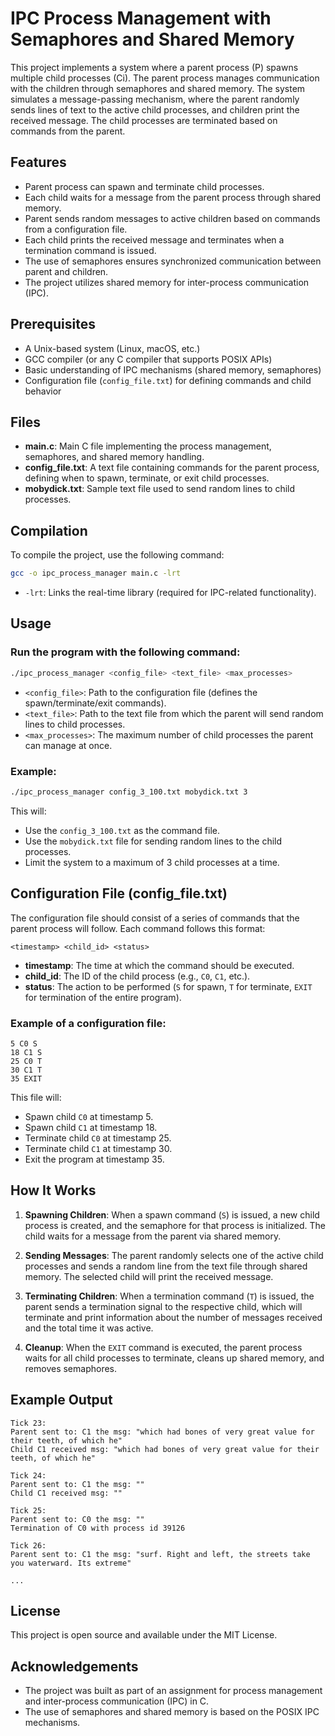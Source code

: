 
# IPC Process Management with Semaphores and Shared Memory

This project implements a system where a parent process (P) spawns multiple child processes (Ci). The parent process manages communication with the children through semaphores and shared memory. The system simulates a message-passing mechanism, where the parent randomly sends lines of text to the active child processes, and children print the received message. The child processes are terminated based on commands from the parent.

## Features

- Parent process can spawn and terminate child processes.
- Each child waits for a message from the parent process through shared memory.
- Parent sends random messages to active children based on commands from a configuration file.
- Each child prints the received message and terminates when a termination command is issued.
- The use of semaphores ensures synchronized communication between parent and children.
- The project utilizes shared memory for inter-process communication (IPC).

## Prerequisites

- A Unix-based system (Linux, macOS, etc.)
- GCC compiler (or any C compiler that supports POSIX APIs)
- Basic understanding of IPC mechanisms (shared memory, semaphores)
- Configuration file (`config_file.txt`) for defining commands and child behavior

## Files

- **main.c**: Main C file implementing the process management, semaphores, and shared memory handling.
- **config_file.txt**: A text file containing commands for the parent process, defining when to spawn, terminate, or exit child processes.
- **mobydick.txt**: Sample text file used to send random lines to child processes.

## Compilation

To compile the project, use the following command:

```bash
gcc -o ipc_process_manager main.c -lrt
```

- `-lrt`: Links the real-time library (required for IPC-related functionality).

## Usage

### Run the program with the following command:

```bash
./ipc_process_manager <config_file> <text_file> <max_processes>
```

- `<config_file>`: Path to the configuration file (defines the spawn/terminate/exit commands).
- `<text_file>`: Path to the text file from which the parent will send random lines to child processes.
- `<max_processes>`: The maximum number of child processes the parent can manage at once.

### Example:

```bash
./ipc_process_manager config_3_100.txt mobydick.txt 3
```

This will:
- Use the `config_3_100.txt` as the command file.
- Use the `mobydick.txt` file for sending random lines to the child processes.
- Limit the system to a maximum of 3 child processes at a time.

## Configuration File (config_file.txt)

The configuration file should consist of a series of commands that the parent process will follow. Each command follows this format:

```
<timestamp> <child_id> <status>
```

- **timestamp**: The time at which the command should be executed.
- **child_id**: The ID of the child process (e.g., `C0`, `C1`, etc.).
- **status**: The action to be performed (`S` for spawn, `T` for terminate, `EXIT` for termination of the entire program).

### Example of a configuration file:

```
5 C0 S
18 C1 S
25 C0 T
30 C1 T
35 EXIT
```

This file will:
- Spawn child `C0` at timestamp 5.
- Spawn child `C1` at timestamp 18.
- Terminate child `C0` at timestamp 25.
- Terminate child `C1` at timestamp 30.
- Exit the program at timestamp 35.

## How It Works

1. **Spawning Children**: When a spawn command (`S`) is issued, a new child process is created, and the semaphore for that process is initialized. The child waits for a message from the parent via shared memory.

2. **Sending Messages**: The parent randomly selects one of the active child processes and sends a random line from the text file through shared memory. The selected child will print the received message.

3. **Terminating Children**: When a termination command (`T`) is issued, the parent sends a termination signal to the respective child, which will terminate and print information about the number of messages received and the total time it was active.

4. **Cleanup**: When the `EXIT` command is executed, the parent process waits for all child processes to terminate, cleans up shared memory, and removes semaphores.

## Example Output

```
Tick 23:
Parent sent to: C1 the msg: "which had bones of very great value for their teeth, of which he"
Child C1 received msg: "which had bones of very great value for their teeth, of which he"

Tick 24:
Parent sent to: C1 the msg: ""
Child C1 received msg: ""

Tick 25:
Parent sent to: C0 the msg: ""
Termination of C0 with process id 39126

Tick 26:
Parent sent to: C1 the msg: "surf. Right and left, the streets take you waterward. Its extreme"

...
```

## License

This project is open source and available under the MIT License.

## Acknowledgements

- The project was built as part of an assignment for process management and inter-process communication (IPC) in C.
- The use of semaphores and shared memory is based on the POSIX IPC mechanisms.
